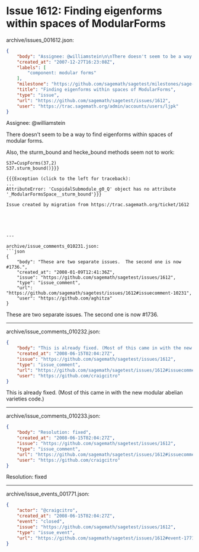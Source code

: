 # Issue 1612: Finding eigenforms within spaces of ModularForms

archive/issues_001612.json:
```json
{
    "body": "Assignee: @williamstein\n\nThere doesn't seem to be a way to find eigenforms within spaces of modular forms.\n\nAlso, the sturm_bound and hecke_bound methods seem not to work:\n\n\n```\nS37=CuspForms(37,2)\nS37.sturm_bound()}}}\n\n{{{Exception (click to the left for traceback):\n...\nAttributeError: 'CuspidalSubmodule_g0_Q' object has no attribute '_ModularFormsSpace__sturm_bound'}}}\n\nIssue created by migration from https://trac.sagemath.org/ticket/1612\n\n",
    "created_at": "2007-12-27T16:23:08Z",
    "labels": [
        "component: modular forms"
    ],
    "milestone": "https://github.com/sagemath/sagetest/milestones/sage-3.0.3",
    "title": "Finding eigenforms within spaces of ModularForms",
    "type": "issue",
    "url": "https://github.com/sagemath/sagetest/issues/1612",
    "user": "https://trac.sagemath.org/admin/accounts/users/ljpk"
}
```
Assignee: @williamstein

There doesn't seem to be a way to find eigenforms within spaces of modular forms.

Also, the sturm_bound and hecke_bound methods seem not to work:


```
S37=CuspForms(37,2)
S37.sturm_bound()}}}

{{{Exception (click to the left for traceback):
...
AttributeError: 'CuspidalSubmodule_g0_Q' object has no attribute '_ModularFormsSpace__sturm_bound'}}}

Issue created by migration from https://trac.sagemath.org/ticket/1612





---

archive/issue_comments_010231.json:
```json
{
    "body": "These are two separate issues.  The second one is now #1736.",
    "created_at": "2008-01-09T12:41:36Z",
    "issue": "https://github.com/sagemath/sagetest/issues/1612",
    "type": "issue_comment",
    "url": "https://github.com/sagemath/sagetest/issues/1612#issuecomment-10231",
    "user": "https://github.com/aghitza"
}
```

These are two separate issues.  The second one is now #1736.



---

archive/issue_comments_010232.json:
```json
{
    "body": "This is already fixed. (Most of this came in with the new modular abelian varieties code.)",
    "created_at": "2008-06-15T02:04:27Z",
    "issue": "https://github.com/sagemath/sagetest/issues/1612",
    "type": "issue_comment",
    "url": "https://github.com/sagemath/sagetest/issues/1612#issuecomment-10232",
    "user": "https://github.com/craigcitro"
}
```

This is already fixed. (Most of this came in with the new modular abelian varieties code.)



---

archive/issue_comments_010233.json:
```json
{
    "body": "Resolution: fixed",
    "created_at": "2008-06-15T02:04:27Z",
    "issue": "https://github.com/sagemath/sagetest/issues/1612",
    "type": "issue_comment",
    "url": "https://github.com/sagemath/sagetest/issues/1612#issuecomment-10233",
    "user": "https://github.com/craigcitro"
}
```

Resolution: fixed



---

archive/issue_events_001771.json:
```json
{
    "actor": "@craigcitro",
    "created_at": "2008-06-15T02:04:27Z",
    "event": "closed",
    "issue": "https://github.com/sagemath/sagetest/issues/1612",
    "type": "issue_event",
    "url": "https://github.com/sagemath/sagetest/issues/1612#event-1771"
}
```

